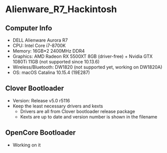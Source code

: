 # Alienware_R7_Hackintosh

## Computer Info
- DELL Alienware Aurora R7
- CPU: Intel Core i7-8700K
- Memory: 16GB*2 2400MHz DDR4
- Graphics: AMD Radeon RX 5500XT 8GB (driver-free) + Nvidia GTX 1080Ti 11GB (not supported since 10.13.6)
- Wireless/Bluetooth: DW1820 (not supported yet, working on DW1820A) 
- OS: macOS Catalina 10.15.4 (19E287)

## Clover Bootloader
- Version: Release v5.0 r5116
- Keep the least necessary drivers and kexts
  - Drivers are all from Clover bootloader release package
  - Kexts are up to date and version number is shown in the filename

## OpenCore Bootloader
- Working on it
